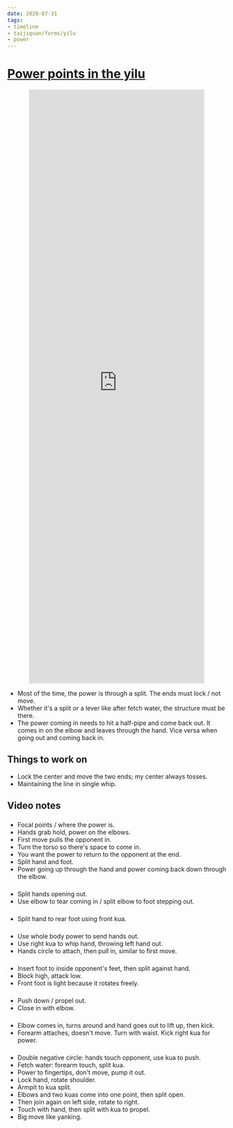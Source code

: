```yaml
---
date: 2020-07-31
tags:
- timeline
- taijiquan/forms/yilu
- power
---
```


# [Power points in the yilu](http://practicalmethod.com/2020/07/yilu-first-13-moves-power-points-20200717-online-video-trailer/)

<div style="text-align: center;"><iframe width="80%" height="35%" src="https://www.youtube.com/embed/GriC7VLS8B8" frameborder="0" allow="accelerometer; autoplay; encrypted-media; gyroscope; picture-in-picture" allowfullscreen></iframe></div>

* Most of the time, the power is through a split.  The ends must lock / not move.
* Whether it's a split or a lever like after fetch water, the structure must be there.
* The power coming in needs to hit a half-pipe and come back out.  It comes in on the elbow and leaves through the hand.  Vice versa when going out and coming back in.

## Things to work on
* Lock the center and move the two ends; my center always tosses.
* Maintaining the line in single whip.

## Video notes
### <jingangdaodui>
* Focal points / where the power is.
* Hands grab hold, power on the elbows.
* First move pulls the opponent in.
* Turn the torso so there's space to come in.
* You want the power to return to the opponent at the end.
* Split hand and foot.
* Power going up through the hand and power coming back down through the elbow.

### <lancayi>
* Split hands opening out.
* Use elbow to tear coming in / split elbow to foot stepping out.

### <liufengsibi>
* Split hand to rear foot using front kua.

### <danbian>
* Use whole body power to send hands out.
* Use right kua to whip hand, throwing left hand out.
* Hands circle to attach, then pull in, similar to first move.

### <baiheliangchi>
* Insert foot to inside opponent's feet, then split against hand.
* Block high, attack low.
* Front foot is light because it rotates freely.

### <louxiaobu>
* Push down / propel out.
* Close in with elbow.

### <chushou>
* Elbow comes in, turns around and hand goes out to lift up, then kick.
* Forearm attaches, doesn't move.  Turn with waist.  Kick right kua for power.

### <xiexingaobu>
* Double negative circle: hands touch opponent, use kua to push.
* Fetch water: forearm touch, split kua.
* Power to fingertips, don't move, pump it out.
* Lock hand, rotate shoulder.
* Armpit to kua split.
* Elbows and two kuas come into one point, then split open.
* Then join again on left side, rotate to right.
* Touch with hand, then split with kua to propel.
* Big move like yanking.

